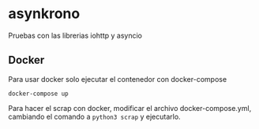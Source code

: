 # asynkrono
Pruebas con las librerias iohttp y asyncio


## Docker

Para usar docker solo ejecutar el contenedor con docker-compose

```
docker-compose up
```

Para hacer el scrap con docker, modificar el archivo docker-compose.yml, cambiando el comando
a `python3 scrap` y ejecutarlo.